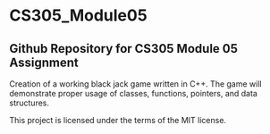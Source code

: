 # CS305_Module05
## Github Repository for CS305 Module 05 Assignment
Creation of a working black jack game written in C++.
The game will demonstrate proper usage of classes, functions, pointers, and data structures. 

This project is licensed under the terms of the MIT license.
